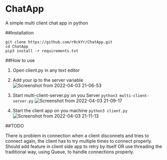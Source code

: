# ChatApp
A simple multi client chat app in python

##Installation
```
git clone https://github.com/r0ckYr/ChatApp.git
cd ChatApp
pip3 install -r requirements.txt

```
##How to use
1. Open client.py in any text editor
2. Add your ip to the server variable
 ![Screenshot from 2022-04-03 21-06-53](https://user-images.githubusercontent.com/73944333/161435792-48ad74ba-a4ea-4b5d-87c8-0e7cc3b3bb09.png)
3. Start multi-client-server.py on you Server
   ```python3 multi-client-server.py```
   ![Screenshot from 2022-04-03 21-09-17](https://user-images.githubusercontent.com/73944333/161435897-acef2693-a59c-4344-ae8f-f43d74ba16b7.png)
   
4. Start the client app on you machine
  ```python3 client.py```
  ![Screenshot from 2022-04-03 21-11-13](https://user-images.githubusercontent.com/73944333/161435982-82c99da3-4207-4c3b-8739-ea21c45564da.png)


##TODO

There is problem in connection when a client disconnets and tries to connect again, the client has to try multiple times to connect properly. Should add feature in client side app to retry by itself OR use threading the traditional way, using Queue, to handle connections properly.
